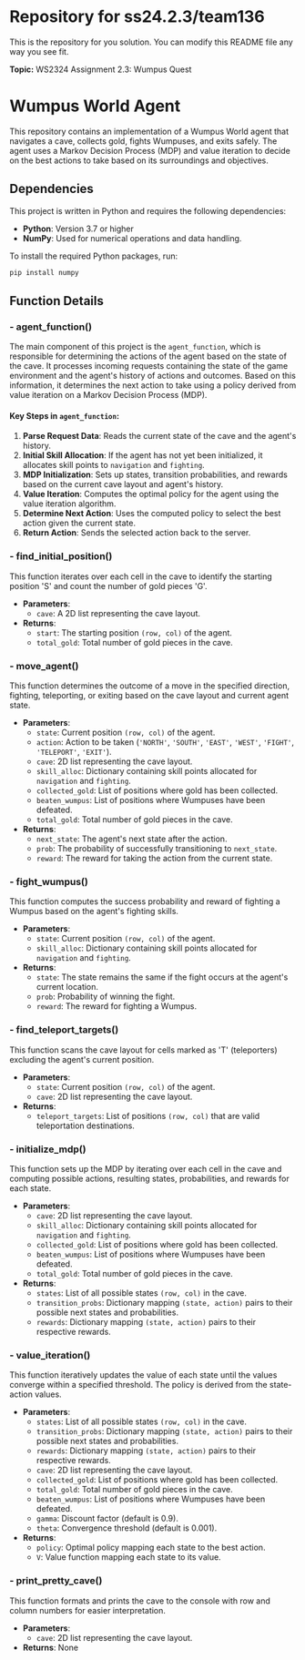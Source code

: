 # Repository for ss24.2.3/team136

This is the repository for you solution. You can modify this README file any way you see fit.

**Topic:** WS2324 Assignment 2.3: Wumpus Quest

# Wumpus World Agent

This repository contains an implementation of a Wumpus World agent that navigates a cave, collects gold, fights
Wumpuses, and exits safely. The agent uses a Markov Decision Process (MDP) and value iteration to decide on the best
actions to take based on its surroundings and objectives.

## Dependencies

This project is written in Python and requires the following dependencies:

- **Python**: Version 3.7 or higher
- **NumPy**: Used for numerical operations and data handling.

To install the required Python packages, run:

```bash
pip install numpy
```

## Function Details

### - agent_function()

The main component of this project is the `agent_function`, which is responsible for determining the actions of the
agent based on the state of the cave. It processes incoming requests containing the state of the game environment and
the agent's history of actions and outcomes. Based on this information, it determines
the next action to take using a policy derived from value iteration on a Markov Decision Process (MDP).

#### **Key Steps in `agent_function`:**

1. **Parse Request Data**: Reads the current state of the cave and the agent's history.
2. **Initial Skill Allocation**: If the agent has not yet been initialized, it allocates skill points to `navigation`
   and `fighting`.
3. **MDP Initialization**: Sets up states, transition probabilities, and rewards based on the current cave layout and
   agent's history.
4. **Value Iteration**: Computes the optimal policy for the agent using the value iteration algorithm.
5. **Determine Next Action**: Uses the computed policy to select the best action given the current state.
6. **Return Action**: Sends the selected action back to the server.

### - find_initial_position()

This function iterates over each cell in the cave to identify the starting position 'S' and count the number of
gold pieces 'G'.

- **Parameters**:
    - `cave`: A 2D list representing the cave layout.
- **Returns**:
    - `start`: The starting position `(row, col)` of the agent.
    - `total_gold`: Total number of gold pieces in the cave.

### - move_agent()

This function determines the outcome of a move in the specified direction, fighting, teleporting, or exiting based
on the cave layout and current agent state.

- **Parameters**:
    - `state`: Current position `(row, col)` of the agent.
    - `action`: Action to be taken (`'NORTH'`, `'SOUTH'`, `'EAST'`, `'WEST'`, `'FIGHT'`, `'TELEPORT'`, `'EXIT'`).
    - `cave`: 2D list representing the cave layout.
    - `skill_alloc`: Dictionary containing skill points allocated for `navigation` and `fighting`.
    - `collected_gold`: List of positions where gold has been collected.
    - `beaten_wumpus`: List of positions where Wumpuses have been defeated.
    - `total_gold`: Total number of gold pieces in the cave.
- **Returns**:
    - `next_state`: The agent's next state after the action.
    - `prob`: The probability of successfully transitioning to `next_state`.
    - `reward`: The reward for taking the action from the current state.

### - fight_wumpus()

This function computes the success probability and reward of fighting a Wumpus based on the agent's fighting
skills.

- **Parameters**:
    - `state`: Current position `(row, col)` of the agent.
    - `skill_alloc`: Dictionary containing skill points allocated for `navigation` and `fighting`.
- **Returns**:
    - `state`: The state remains the same if the fight occurs at the agent's current location.
    - `prob`: Probability of winning the fight.
    - `reward`: The reward for fighting a Wumpus.

### - find_teleport_targets()

This function scans the cave layout for cells marked as 'T' (teleporters) excluding the agent's current position.

- **Parameters**:
    - `state`: Current position `(row, col)` of the agent.
    - `cave`: 2D list representing the cave layout.
- **Returns**:
    - `teleport_targets`: List of positions `(row, col)` that are valid teleportation destinations.

### - initialize_mdp()

This function sets up the MDP by iterating over each cell in the cave and computing possible actions, resulting
states, probabilities, and rewards for each state.

- **Parameters**:
    - `cave`: 2D list representing the cave layout.
    - `skill_alloc`: Dictionary containing skill points allocated for `navigation` and `fighting`.
    - `collected_gold`: List of positions where gold has been collected.
    - `beaten_wumpus`: List of positions where Wumpuses have been defeated.
    - `total_gold`: Total number of gold pieces in the cave.
- **Returns**:
    - `states`: List of all possible states `(row, col)` in the cave.
    - `transition_probs`: Dictionary mapping `(state, action)` pairs to their possible next states and probabilities.
    - `rewards`: Dictionary mapping `(state, action)` pairs to their respective rewards.

### - value_iteration()

This function iteratively updates the value of each state until the values converge within a specified threshold.
The policy is derived from the state-action values.

- **Parameters**:
    - `states`: List of all possible states `(row, col)` in the cave.
    - `transition_probs`: Dictionary mapping `(state, action)` pairs to their possible next states and probabilities.
    - `rewards`: Dictionary mapping `(state, action)` pairs to their respective rewards.
    - `cave`: 2D list representing the cave layout.
    - `collected_gold`: List of positions where gold has been collected.
    - `total_gold`: Total number of gold pieces in the cave.
    - `beaten_wumpus`: List of positions where Wumpuses have been defeated.
    - `gamma`: Discount factor (default is 0.9).
    - `theta`: Convergence threshold (default is 0.001).
- **Returns**:
    - `policy`: Optimal policy mapping each state to the best action.
    - `V`: Value function mapping each state to its value.

### - print_pretty_cave()

This function formats and prints the cave to the console with row and column numbers for easier interpretation.

- **Parameters**:
    - `cave`: 2D list representing the cave layout.
- **Returns**: None



